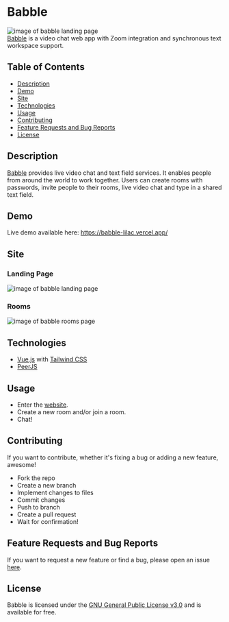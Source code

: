 # Babble
![image of babble landing page]() <br />
[Babble](https://babble-lilac.vercel.app/) is a video chat web app with Zoom integration and synchronous text workspace support.

## Table of Contents
* [Description](#description)
* [Demo](#demo)
* [Site](#site)
* [Technologies](#technologies)
* [Usage](#usage)
* [Contributing](#contributing)
* [Feature Requests and Bug Reports](#feature-requests-and-bug-reports)
* [License](#license)

## Description
[Babble](https://babble-lilac.vercel.app/) provides live video chat and text field services. It enables people from around the world to work together. Users can create rooms with passwords, invite people to their rooms, live video chat and type in a shared text field.

## Demo
Live demo available here: https://babble-lilac.vercel.app/

## Site

### Landing Page
![image of babble landing page]()

### Rooms
![image of babble rooms page]()

## Technologies
* [Vue.js](https://vuejs.org/) with [Tailwind CSS](https://tailwindcss.com/)
* [PeerJS](https://peerjs.com/)

## Usage
* Enter the [website](https://babble-lilac.vercel.app/).
* Create a new room and/or join a room.
* Chat!

## Contributing
If you want to contribute, whether it's fixing a bug or adding a new feature, awesome!

* Fork the repo
* Create a new branch
* Implement changes to files
* Commit changes
* Push to branch
* Create a pull request
* Wait for confirmation!

## Feature Requests and Bug Reports
If you want to request a new feature or find a bug, please open an issue [here](https://github.com/jake-pauls/babble/issues/new).

## License
Babble is licensed under the [GNU General Public License v3.0](/LICENSE) and is available for free.
